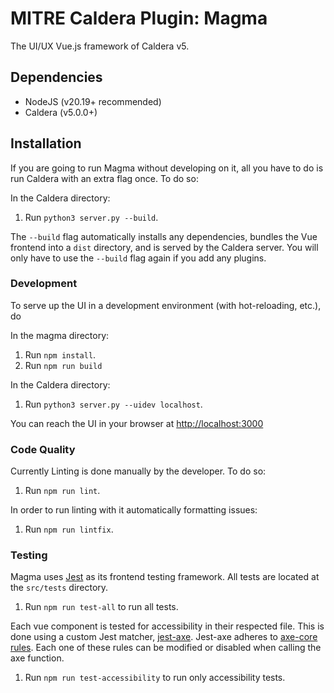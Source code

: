 # MITRE Caldera Plugin: Magma
The UI/UX Vue.js framework of Caldera v5.

## Dependencies
* NodeJS (v20.19+ recommended)
* Caldera (v5.0.0+)

## Installation
If you are going to run Magma without developing on it, all you have to do is run Caldera with an extra flag once. To do so:

In the Caldera directory:
1. Run `python3 server.py --build`.

The `--build` flag automatically installs any dependencies, bundles the Vue frontend into a `dist` directory, and is served by the Caldera server.
You will only have to use the `--build` flag again if you add any plugins.

### Development
To serve up the UI in a development environment (with hot-reloading, etc.), do

In the magma directory:
1. Run `npm install`.
2. Run `npm run build`

In the Caldera directory:
1. Run `python3 server.py --uidev localhost`.

You can reach the UI in your browser at [http://localhost:3000](http://localhost:3000)

### Code Quality
Currently Linting is done manually by the developer. To do so:

1. Run `npm run lint`.

In order to run linting with it automatically formatting issues:

1. Run `npm run lintfix`.

### Testing
Magma uses [Jest](https://jestjs.io/) as its frontend testing framework. All tests are located at the `src/tests` directory.

1. Run `npm run test-all` to run all tests.

Each vue component is tested for accessibility in their respected file. This is done using a custom Jest matcher, [jest-axe](https://github.com/nickcolley/jest-axe). Jest-axe adheres to
[axe-core rules](https://github.com/dequelabs/axe-core/blob/master/doc/rule-descriptions.md). Each one of these rules can be modified or disabled when calling the axe function.

1. Run `npm run test-accessibility` to run only accessibility tests.
